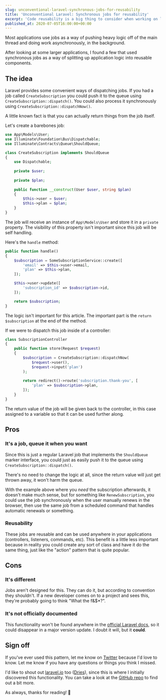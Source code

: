 ```yaml
---
slug: unconventional-laravel-synchronous-jobs-for-reusability
title: 'Unconventional Laravel: Synchronous jobs for reusability'
excerpt: 'Code reusability is a big thing to consider when working on larger applications, but have you ever considered using synchronous jobs?'
published_at: 2020-07-05T16:00:00+00:00
---
```

Most applications use jobs as a way of pushing heavy logic off of the main thread and doing work asynchronously, in the background.

After looking at some larger applications, I found a few that used synchronous jobs as a way of splitting up application logic into reusable components.

## The idea

Laravel provides some convenient ways of dispatching jobs. If you had a job called `CreateSubscription` you could push it to the queue using `CreateSubscription::dispatch()`. You could also process it synchronously using `CreateSubscription::dispatchNow()`.

A little known fact is that you can actually return things from the job itself.

Let's create a barebones job:

```php
use App\Models\User;
use Illuminate\Foundation\Bus\Dispatchable;
use Illuminate\Contracts\Queue\ShouldQueue;

class CreateSubscription implements ShouldQueue
{
    use Dispatchable;
    
    private $user;
  
    private $plan;
    
    public function __construct(User $user, string $plan)
    {
        $this->user = $user;
        $this->plan = $plan;
    }
}
```

The job will receive an instance of `App\Models\User` and store it in a `private` property. The visibility of this property isn't important since this job will be self handling.

Here's the `handle` method:

```php
public function handle()
{
    $subscription = SomeSubscriptionService::create([
        'email' => $this->user->email,
        'plan' => $this->plan,
    ]);

    $this->user->update([
        'subscription_id' => $subscription->id,
    ]);

    return $subscription;
}
```

The logic isn't important for this article. The important part is the `return $subscription` at the end of the method.

If we were to dispatch this job inside of a controller:

```php
class SubscriptionController
{
    public function store(Request $request)
    {
        $subscription = CreateSubscription::dispatchNow(
            $request->user(),
            $request->input('plan')
        );
        
        return redirect()->route('subscription.thank-you', [
            'plan' => $subscription->plan,
        ]);
    }    
}
```

The return value of the job will be given back to the controller, in this case assigned to a variable so that it can be used further along.

## Pros

### It's a job, queue it when you want

Since this is just a regular Laravel job that implements the `ShouldQueue` marker interface, you could just as easily push it to the queue using `CreateSubscription::dispatch()`.

There's no need to change the logic at all, since the return value will just get thrown away, it won't harm the queue.

With the example above where you _need_ the subscription afterwards, it doesn't make much sense, but for something like `RenewSubscription`, you could use the job synchronously when the user manually renews in the browser, then use the same job from a scheduled command that handles automatic renewals or something.

### Reusability

These jobs are reusable and can be used anywhere in your applications (controllers, listeners, commands, etc). This benefit is a little less important because in reality you could create any sort of class and have it do the same thing, just like the "action" pattern that is quite popular.

## Cons

### It's different

Jobs aren't designed for this. They can do it, but according to convention they shouldn't. If a new developer comes on to a project and sees this, they're probably going to think "What the f&$*?".

### It's not officially documented

This functionality won't be found anywhere in the [official Laravel docs](https://laravel.com), so it could disappear in a major version update. I doubt it will, but it **could**.

## Sign off

If you've ever used this pattern, let me know on [Twitter](https://twitter.com/ryangjchandler) because I'd love to know. Let me know if you have any questions or things you think I missed.

I'd like to shout out [laravel.io](https://laravel.io) too ([Dries](https://twitter.com/driesvints)), since this is where I initially discovered this functionality. You can take a look at the [GitHub repo](https://github.com/laravelio/laravel.io) to find out a bit more.

As always, thanks for reading! 👋